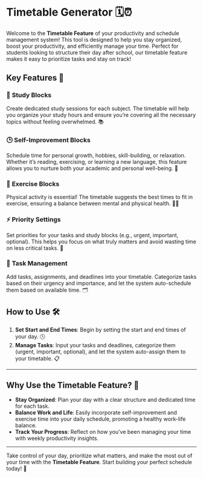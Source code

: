 # Timetable Generator 🗓️⏰

Welcome to the **Timetable Feature** of your productivity and schedule management system! This tool is designed to help you stay organized, boost your productivity, and efficiently manage your time. Perfect for students looking to structure their day after school, our timetable feature makes it easy to prioritize tasks and stay on track!

## Key Features 🚀

### 📝 **Study Blocks**  
Create dedicated study sessions for each subject. The timetable will help you organize your study hours and ensure you’re covering all the necessary topics without feeling overwhelmed. 📚

### 🕒 **Self-Improvement Blocks**  
Schedule time for personal growth, hobbies, skill-building, or relaxation. Whether it’s reading, exercising, or learning a new language, this feature allows you to nurture both your academic and personal well-being. 🌱

### 💪 **Exercise Blocks**  
Physical activity is essential! The timetable suggests the best times to fit in exercise, ensuring a balance between mental and physical health. 🏃‍♀️

### ⚡ **Priority Settings**  
Set priorities for your tasks and study blocks (e.g., urgent, important, optional). This helps you focus on what truly matters and avoid wasting time on less critical tasks. 🎯

### 📅 **Task Management**  
Add tasks, assignments, and deadlines into your timetable. Categorize tasks based on their urgency and importance, and let the system auto-schedule them based on available time. 🗂️

## How to Use 🛠️

1. **Set Start and End Times**: Begin by setting the start and end times of your day. 🕓
3. **Manage Tasks**: Input your tasks and deadlines, categorize them (urgent, important, optional), and let the system auto-assign them to your timetable. 📋
---

## Why Use the Timetable Feature? 🌟

- **Stay Organized**: Plan your day with a clear structure and dedicated time for each task.
- **Balance Work and Life**: Easily incorporate self-improvement and exercise time into your daily schedule, promoting a healthy work-life balance.
- **Track Your Progress**: Reflect on how you’ve been managing your time with weekly productivity insights.

---

Take control of your day, prioritize what matters, and make the most out of your time with the **Timetable Feature**. Start building your perfect schedule today! 🌟
